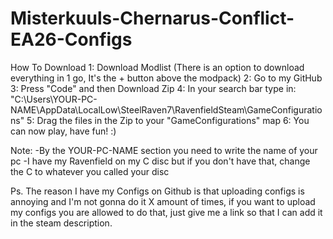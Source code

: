 # Misterkuuls-Chernarus-Conflict-EA26-Configs

How To Download 1: Download Modlist (There is an option to download everything in 1 go, It's the + button above the modpack) 2: Go to my GitHub 3: Press "Code" and then Download Zip 4: In your search bar type in: "C:\Users\YOUR-PC-NAME\AppData\LocalLow\SteelRaven7\RavenfieldSteam\GameConfigurations" 5: Drag the files in the Zip to your "GameConfigurations" map 6: You can now play, have fun! :)

Note: -By the YOUR-PC-NAME section you need to write the name of your pc -I have my Ravenfield on my C disc but if you don't have that, change the C to whatever you called your disc

Ps. The reason I have my Configs on Github is that uploading configs is annoying and I'm not gonna do it X amount of times, if you want to upload my configs you are allowed to do that, just give me a link so that I can add it in the steam description.

